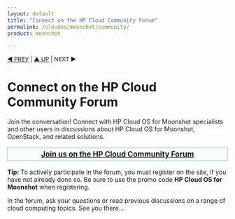 ```yaml
---
layout: default
title: "Connect on the HP Cloud Community Forum"
permalink: /cloudos/moonshot/community/
product: moonshot

---
```

<!--PUBLISHED-->


<p style="font-size: small;"> <a href="/cloudos/">&#9664; PREV</a> | <a href="/cloudos/">&#9650; UP</a> | NEXT &#9654; </p>

# Connect on the HP Cloud Community Forum

Join the conversation! Connect with HP Cloud OS for Moonshot specialists and other users in discussions about HP Cloud OS for Moonshot, OpenStack, and related solutions.  

<p style="border: 1px dotted #1796D3; padding: 4px 4px 4px 4px; font-weight:bold; font-size:larger; text-align:center;"><a href="http://community.hpcloud.com/forum" target="forum"> Join us on the HP Cloud Community Forum </a> </p>

**Tip:** To actively participate in the forum, you must register on the site, if you have not already done so. Be sure to use the promo code **HP Cloud OS for Moonshot** when registering.

In the forum, ask your questions or read previous discussions on a range of cloud computing topics. See you there...
